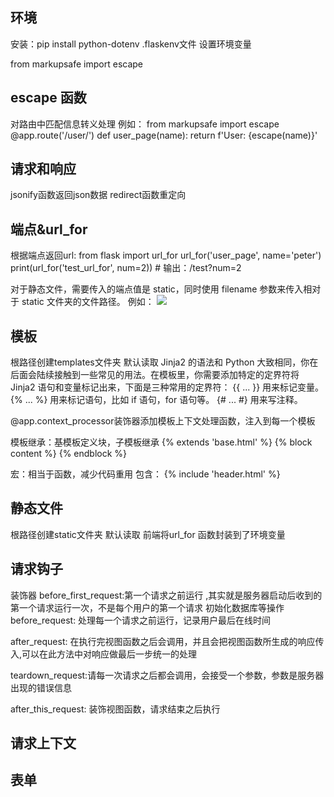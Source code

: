 ## 环境
安装：pip install python-dotenv
.flaskenv文件 设置环境变量

from markupsafe import escape

## escape 函数
对路由中匹配信息转义处理
例如：
from markupsafe import escape
@app.route('/user/<name>')
def user_page(name):
    return f'User: {escape(name)}'

## 请求和响应
jsonify函数返回json数据
redirect函数重定向

## 端点&url_for
根据端点返回url:
from flask import url_for
url_for('user_page', name='peter')
print(url_for('test_url_for', num=2))  # 输出：/test?num=2

对于静态文件，需要传入的端点值是 static，同时使用 filename 参数来传入相对于 static 文件夹的文件路径。
例如：
<img src="{{ url_for('static', filename='foo.jpg') }}">

## 模板
根路径创建templates文件夹 默认读取
Jinja2 的语法和 Python 大致相同，你在后面会陆续接触到一些常见的用法。在模板里，你需要添加特定的定界符将 Jinja2 语句和变量标记出来，下面是三种常用的定界符：
{{ ... }} 用来标记变量。
{% ... %} 用来标记语句，比如 if 语句，for 语句等。
{# ... #} 用来写注释。

@app.context_processor装饰器添加模板上下文处理函数，注入到每一个模板

模板继承：基模板定义块，子模板继承
{% extends 'base.html' %}
{% block content %}
{% endblock %}

宏：相当于函数，减少代码重用
包含：
{% include 'header.html' %}
## 静态文件
根路径创建static文件夹 默认读取
前端将url_for 函数封装到了环境变量
## 请求钩子
装饰器
before_first_request:第一个请求之前运行 ,其实就是服务器启动后收到的第一个请求运行一次，不是每个用户的第一个请求
                     初始化数据库等操作
before_request: 处理每一个请求之前运行，记录用户最后在线时间

after_request: 在执行完视图函数之后会调用，并且会把视图函数所生成的响应传入,可以在此方法中对响应做最后一步统一的处理

teardown_request:请每一次请求之后都会调用，会接受一个参数，参数是服务器出现的错误信息

after_this_request: 装饰视图函数，请求结束之后执行

## 请求上下文


## 表单
